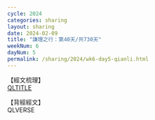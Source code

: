 ```yaml
---
cycle: 2024
categories: sharing
layout: sharing
date: 2024-02-09
title: "謙理之行：第40天/共730天"
weekNum: 6
dayNum: 5
permalink: /sharing/2024/wk6-day5-qianli.html
---
```

【經文梳理】  
[QLTITLE](QLLINK)

【背經經文】  
QLVERSE
